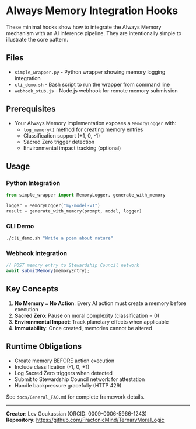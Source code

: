 # Always Memory Integration Hooks

These minimal hooks show how to integrate the Always Memory mechanism with an AI inference pipeline. They are intentionally simple to illustrate the core pattern.

## Files

- `simple_wrapper.py` - Python wrapper showing memory logging integration
- `cli_demo.sh` - Bash script to run the wrapper from command line
- `webhook_stub.js` - Node.js webhook for remote memory submission

## Prerequisites

- Your Always Memory implementation exposes a `MemoryLogger` with:
  - `log_memory()` method for creating memory entries
  - Classification support (+1, 0, -1)
  - Sacred Zero trigger detection
  - Environmental impact tracking (optional)

## Usage

### Python Integration
```python
from simple_wrapper import MemoryLogger, generate_with_memory

logger = MemoryLogger("my-model-v1")
result = generate_with_memory(prompt, model, logger)
```

### CLI Demo
```bash
./cli_demo.sh "Write a poem about nature"
```

### Webhook Integration
```javascript
// POST memory entry to Stewardship Council network
await submitMemory(memoryEntry);
```

## Key Concepts

1. **No Memory = No Action**: Every AI action must create a memory before execution
2. **Sacred Zero**: Pause on moral complexity (classification = 0)
3. **Environmental Impact**: Track planetary effects when applicable
4. **Immutability**: Once created, memories cannot be altered

## Runtime Obligations

- Create memory BEFORE action execution
- Include classification (-1, 0, +1)
- Log Sacred Zero triggers when detected
- Submit to Stewardship Council network for attestation
- Handle backpressure gracefully (HTTP 429)

See `docs/General_FAQ.md` for complete framework details.

---

**Creator**: Lev Goukassian (ORCID: 0009-0006-5966-1243)  
**Repository**: https://github.com/FractonicMind/TernaryMoralLogic
